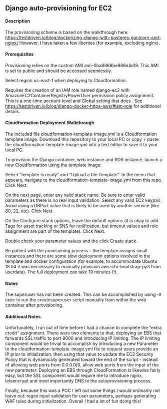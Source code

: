 ## Django auto-provisioning for EC2


#### Description

The provisioning scheme is based on the walkthrough here: https://testdriven.io/blog/dockerizing-django-with-postgres-gunicorn-and-nginx/ However, I have taken a few liberties (for example, excluding nginx).

#### Prerequisites

Provisioning relies on the custom AMI ami-0ba8868be888e4e18. This AMI is set to public and should be accessed seemlessly.

Select region us-east-1 when deploying to Cloudformation.

Requires the creation of an IAM role named django-ec2 with AmazonEC2ContainerRegistryPowerUser permission policy assignment. This is a one-time account-level and Global setting that does . See https://testdriven.io/blog/django-docker-https-aws/#iam-role for additional details.

#### Cloudformation Deployment Walkthrough

The included file cloudformation-template-image.yml is a Cloudformation template image. Download this repository to your local PC or copy + paste the cloudformation-template-image.yml into a text editor to save it to your local PC.

To provision the Django container, web instance and RDS instance, launch a new Cloudformation using the template image:

Select "template is ready" and "Upload a file Template". In the menu that appears, navigate to the cloudformation-template-image.yml from this repo. Click Next.

On the next page, enter any valid stack name. Be sure to enter valid parameters as there is no real input validation. Select any valid EC2 keypair. Avoid using a DBPort value that is likely to be used by another service (like 80, 22, etc). Click Next.

On the Configure stack options, leave the default options (it is okay to add Tags for asset tracking or SNS for notification, but timeout values and role assignment are part of the template). Click Next.

Double check your parameter values and the click Create stack.

Be patient with the provisioning process - the template assigns small instances and there are some slow deployment options involved in the template and docker configuration (for example, to accommodate Ubuntu 18.04 it was neccessary to manually provision aws-cfn-bootstrap-py3 from userdata). The full deployment can take 10 minutes (!).

#### Notes

The superuser has not been created. This can be accomplished by using -it exec to run the createsuperuser script manually from within the web container after provisioning.

#### Additional Notes

Unfortunately, I ran out of time before I had a chance to complete the "extra credit" assignment. There were two elements to that, deploying an EBS that forwards SSL traffic to port 8000 and introducing IP limiting. The IP limiting component would be trivial to accomplish by introducing a new Parameter to the cloudformation-template-image.yml file to request users provide an IP prior to initialization, then using that value to update the EC2 Security Policy that is dynamically generated toward the end of the script - instead of allowing web ports from 0.0.0.0/0, allow web ports from the input of the new parameter. Deploying an EBS through CloudFormation is likewise fairly easy, but the SSL component would require me to introduce nginx, letsencrypt and most importantly DNS to the autoprovisioning process.

Finally, because this was a POC I left out some things I would ordinarily not leave out: regex input validation for user parameters, perhaps generating WAF rules during initialization. Overall I had a lot of fun doing this!
